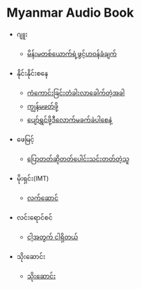 # Myanmar Audio Book

- ဂျူး
    - [မိန်းမတစ်ယောက်ရဲ့ဖွင့်ဟဝန်ခံချက်](https://github.com/natsoe420/myanmar-audio-book/tree/main/%E1%80%82%E1%80%BB%E1%80%B0%E1%80%B8/%E1%80%99%E1%80%AD%E1%80%94%E1%80%BA%E1%80%B8%E1%80%99%E1%80%90%E1%80%85%E1%80%BA%E1%80%9A%E1%80%B1%E1%80%AC%E1%80%80%E1%80%BA%E1%80%9B%E1%80%B2%E1%80%B7%E1%80%96%E1%80%BD%E1%80%84%E1%80%BA%E1%80%B7%E1%80%9F%E1%80%9D%E1%80%94%E1%80%BA%E1%80%81%E1%80%B6%E1%80%81%E1%80%BB%E1%80%80%E1%80%BA)

- နိုင်းနိုင်းစနေ
    - [ကံကောင်းခြင်းတံခါးလာခေါက်တဲ့အခါ](https://github.com/natsoe420/myanmar-audio-book/tree/main/%E1%80%94%E1%80%AD%E1%80%AF%E1%80%84%E1%80%BA%E1%80%B8%E1%80%94%E1%80%AD%E1%80%AF%E1%80%84%E1%80%BA%E1%80%B8%E1%80%85%E1%80%94%E1%80%B1/%E1%80%80%E1%80%B6%E1%80%80%E1%80%B1%E1%80%AC%E1%80%84%E1%80%BA%E1%80%B8%E1%80%81%E1%80%BC%E1%80%84%E1%80%BA%E1%80%B8%E1%80%90%E1%80%B6%E1%80%81%E1%80%AB%E1%80%B8%E1%80%9C%E1%80%AC%E1%80%81%E1%80%B1%E1%80%AB%E1%80%80%E1%80%BA%E1%80%90%E1%80%B2%E1%80%B7%E1%80%A1%E1%80%81%E1%80%AB)
    - [ကျွန်မဖတ်ဖို့](https://github.com/natsoe420/myanmar-audio-book/tree/main/%E1%80%94%E1%80%AD%E1%80%AF%E1%80%84%E1%80%BA%E1%80%B8%E1%80%94%E1%80%AD%E1%80%AF%E1%80%84%E1%80%BA%E1%80%B8%E1%80%85%E1%80%94%E1%80%B1/%E1%80%80%E1%80%BB%E1%80%BD%E1%80%94%E1%80%BA%E1%80%99%E1%80%96%E1%80%90%E1%80%BA%E1%80%96%E1%80%AD%E1%80%AF%E1%80%B7)
    - [ပျော်ရွှင်ဖို့ဒီလောက်မခက်ခဲပါစေနဲ့](https://github.com/natsoe420/myanmar-audio-book/tree/main/%E1%80%94%E1%80%AD%E1%80%AF%E1%80%84%E1%80%BA%E1%80%B8%E1%80%94%E1%80%AD%E1%80%AF%E1%80%84%E1%80%BA%E1%80%B8%E1%80%85%E1%80%94%E1%80%B1/%E1%80%95%E1%80%BB%E1%80%B1%E1%80%AC%E1%80%BA%E1%80%9B%E1%80%BD%E1%80%BE%E1%80%84%E1%80%BA%E1%80%96%E1%80%AD%E1%80%AF%E1%80%B7%E1%80%92%E1%80%AE%E1%80%9C%E1%80%B1%E1%80%AC%E1%80%80%E1%80%BA%E1%80%99%E1%80%81%E1%80%80%E1%80%BA%E1%80%81%E1%80%B2%E1%80%95%E1%80%AB%E1%80%85%E1%80%B1%E1%80%94%E1%80%B2%E1%80%B7)

- ဖေမြင့်
    - [ပြောတတ်ဆိုတတ်ပေါင်းသင်းတတ်တဲ့သူ](https://github.com/natsoe420/myanmar-audio-book/tree/main/%E1%80%96%E1%80%B1%E1%80%99%E1%80%BC%E1%80%84%E1%80%BA%E1%80%B7/%E1%80%95%E1%80%BC%E1%80%B1%E1%80%AC%E1%80%90%E1%80%90%E1%80%BA%E1%80%86%E1%80%AD%E1%80%AF%E1%80%90%E1%80%90%E1%80%BA%E1%80%95%E1%80%B1%E1%80%AB%E1%80%84%E1%80%BA%E1%80%B8%E1%80%9E%E1%80%84%E1%80%BA%E1%80%B8%E1%80%90%E1%80%90%E1%80%BA%E1%80%90%E1%80%B2%E1%80%B7%E1%80%9E%E1%80%B0)

- မိုးရှင်း(IMT)
    - [လက်ဆောင်](https://github.com/natsoe420/myanmar-audio-book/tree/main/%E1%80%99%E1%80%AD%E1%80%AF%E1%80%B8%E1%80%9B%E1%80%BE%E1%80%84%E1%80%BA%E1%80%B8(IMT)/%E1%80%9C%E1%80%80%E1%80%BA%E1%80%86%E1%80%B1%E1%80%AC%E1%80%84%E1%80%BA)

- လင်းရောင်စင်
    - [ငါ့အတွက် ငါရှိတယ်](https://github.com/natsoe420/myanmar-audio-book/tree/main/%E1%80%9C%E1%80%84%E1%80%BA%E1%80%B8%E1%80%9B%E1%80%B1%E1%80%AC%E1%80%84%E1%80%BA%E1%80%85%E1%80%84%E1%80%BA/%E1%80%84%E1%80%AB%E1%80%B7%E1%80%A1%E1%80%90%E1%80%BD%E1%80%80%E1%80%BA%20%E1%80%84%E1%80%AB%E1%80%9B%E1%80%BE%E1%80%AD%E1%80%90%E1%80%9A%E1%80%BA)

- သိုးဆောင်း
    - [သိုးဆောင်း](https://github.com/natsoe420/myanmar-audio-book/tree/main/%E1%80%9E%E1%80%AD%E1%80%AF%E1%80%B8%E1%80%86%E1%80%B1%E1%80%AC%E1%80%84%E1%80%BA%E1%80%B8/%E1%80%A1%E1%80%80%E1%80%BC%E1%80%84%E1%80%BA%E1%80%9E%E1%80%B0%E1%80%9E%E1%80%8A%E1%80%BA)
